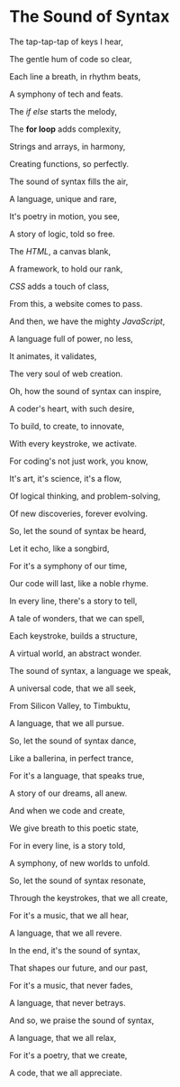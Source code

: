 # The Sound of Syntax

The tap-tap-tap of keys I hear,

The gentle hum of code so clear,

Each line a breath, in rhythm beats,

A symphony of tech and feats.



The *if else* starts the melody,

The **for loop** adds complexity,

Strings and arrays, in harmony,

Creating functions, so perfectly.



The sound of syntax fills the air,

A language, unique and rare,

It's poetry in motion, you see,

A story of logic, told so free.



The *HTML*, a canvas blank,

A framework, to hold our rank,

*CSS* adds a touch of class,

From this, a website comes to pass.



And then, we have the mighty *JavaScript*,

A language full of power, no less,

It animates, it validates,

The very soul of web creation.



Oh, how the sound of syntax can inspire,

A coder's heart, with such desire,

To build, to create, to innovate,

With every keystroke, we activate.



For coding's not just work, you know,

It's art, it's science, it's a flow,

Of logical thinking, and problem-solving,

Of new discoveries, forever evolving.



So, let the sound of syntax be heard,

Let it echo, like a songbird,

For it's a symphony of our time,

Our code will last, like a noble rhyme.



In every line, there's a story to tell,

A tale of wonders, that we can spell,

Each keystroke, builds a structure,

A virtual world, an abstract wonder.



The sound of syntax, a language we speak,

A universal code, that we all seek,

From Silicon Valley, to Timbuktu,

A language, that we all pursue.



So, let the sound of syntax dance,

Like a ballerina, in perfect trance,

For it's a language, that speaks true,

A story of our dreams, all anew.



And when we code and create,

We give breath to this poetic state,

For in every line, is a story told,

A symphony, of new worlds to unfold.



So, let the sound of syntax resonate,

Through the keystrokes, that we all create,

For it's a music, that we all hear,

A language, that we all revere.



In the end, it's the sound of syntax,

That shapes our future, and our past,

For it's a music, that never fades,

A language, that never betrays.



And so, we praise the sound of syntax,

A language, that we all relax,

For it's a poetry, that we create,

A code, that we all appreciate.